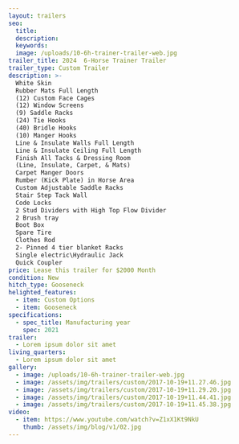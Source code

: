 ```yaml
---
layout: trailers
seo:
  title:
  description:
  keywords:
  image: /uploads/10-6h-trainer-trailer-web.jpg
trailer_title: 2024  6-Horse Trainer Trailer
trailer_type: Custom Trailer
description: >-
  White Skin
  Rubber Mats Full Length
  (12) Custom Face Cages
  (12) Window Screens
  (9) Saddle Racks
  (24) Tie Hooks
  (40) Bridle Hooks
  (10) Manger Hooks
  Line & Insulate Walls Full Length
  Line & Insulate Ceiling Full Length
  Finish All Tacks & Dressing Room
  (Line, Insulate, Carpet, & Mats)
  Carpet Manger Doors
  Rumber (Kick Plate) in Horse Area
  Custom Adjustable Saddle Racks
  Stair Step Tack Wall
  Code Locks
  2 Stud Dividers with High Top Flow Divider
  2 Brush tray
  Boot Box
  Spare Tire
  Clothes Rod
  2- Pinned 4 tier blanket Racks
  Single electric\Hydraulic Jack
  Quick Coupler
price: Lease this trailer for $2000 Month
condition: New
hitch_type: Gooseneck
helighted_features:
  - item: Custom Options
  - item: Gooseneck
specifications:
  - spec_title: Manufacturing year
    spec: 2021
trailer:
  - Lorem ipsum dolor sit amet
living_quarters:
  - Lorem ipsum dolor sit amet
gallery:
  - image: /uploads/10-6h-trainer-trailer-web.jpg
  - image: /assets/img/trailers/custom/2017-10-19+11.27.46.jpg
  - image: /assets/img/trailers/custom/2017-10-19+11.29.20.jpg
  - image: /assets/img/trailers/custom/2017-10-19+11.44.41.jpg
  - image: /assets/img/trailers/custom/2017-10-19+11.45.38.jpg
video:
  - item: https://www.youtube.com/watch?v=Z1xX1Kt9NkU
    thumb: /assets/img/blog/v1/02.jpg
---
```

